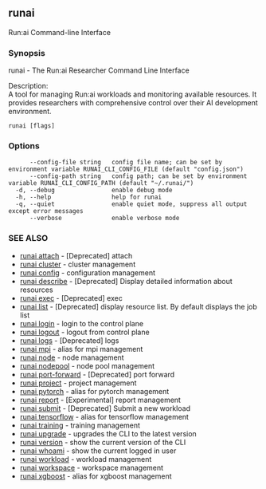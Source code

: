 ## runai

Run:ai Command-line Interface

### Synopsis

runai - The Run:ai Researcher Command Line Interface
	
Description:  
  A tool for managing Run:ai workloads and monitoring available resources.
  It provides researchers with comprehensive control over their AI development environment.


```
runai [flags]
```

### Options

```
      --config-file string   config file name; can be set by environment variable RUNAI_CLI_CONFIG_FILE (default "config.json")
      --config-path string   config path; can be set by environment variable RUNAI_CLI_CONFIG_PATH (default "~/.runai/")
  -d, --debug                enable debug mode
  -h, --help                 help for runai
  -q, --quiet                enable quiet mode, suppress all output except error messages
      --verbose              enable verbose mode
```

### SEE ALSO

* [runai attach](runai_attach.md)	 - [Deprecated] attach
* [runai cluster](runai_cluster.md)	 - cluster management
* [runai config](runai_config.md)	 - configuration management
* [runai describe](runai_describe.md)	 - [Deprecated] Display detailed information about resources
* [runai exec](runai_exec.md)	 - [Deprecated] exec
* [runai list](runai_list.md)	 - [Deprecated] display resource list. By default displays the job list
* [runai login](runai_login.md)	 - login to the control plane
* [runai logout](runai_logout.md)	 - logout from control plane
* [runai logs](runai_logs.md)	 - [Deprecated] logs
* [runai mpi](runai_mpi.md)	 - alias for mpi management
* [runai node](runai_node.md)	 - node management
* [runai nodepool](runai_nodepool.md)	 - node pool management
* [runai port-forward](runai_port-forward.md)	 - [Deprecated] port forward
* [runai project](runai_project.md)	 - project management
* [runai pytorch](runai_pytorch.md)	 - alias for pytorch management
* [runai report](runai_report.md)	 - [Experimental] report management
* [runai submit](runai_submit.md)	 - [Deprecated] Submit a new workload
* [runai tensorflow](runai_tensorflow.md)	 - alias for tensorflow management
* [runai training](runai_training.md)	 - training management
* [runai upgrade](runai_upgrade.md)	 - upgrades the CLI to the latest version
* [runai version](runai_version.md)	 - show the current version of the CLI
* [runai whoami](runai_whoami.md)	 - show the current logged in user
* [runai workload](runai_workload.md)	 - workload management
* [runai workspace](runai_workspace.md)	 - workspace management
* [runai xgboost](runai_xgboost.md)	 - alias for xgboost management

